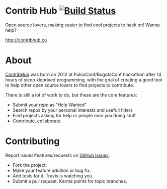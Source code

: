 # Contrib Hub [![Build Status](https://secure.travis-ci.org/orendon/contrib-hub.png?branch=master)](https://travis-ci.org/orendon/contrib-hub)

Open source lovers, making easier to find cool projects to hack on! Wanna help?

http://contribhub.co

# About
[ContribHub](http://contribhub.co) was born on 2012 at PulsoConf/BogotaConf hackathon after 14 hours of sleep-deprived programming, with the goal of creating a good tool to help other open source lovers to find projects to contribute.

There is still a lot of work to do, but these are the core features:
* Submit your repo as "Help Wanted"
* Search repos by your personal interests and usefull filters
* Find projects asking for help or people near you doing stuff
* Contribute, collaborate.

# Contributing
Report issues/features/requests on [GitHub Issues](http://github.com/orendon/contrib-hub/issues).

* Fork the project.
* Make your feature addition or bug fix.
* Add tests for it. Travis is watching you.
* Submit a pull request. Karma points for topic branches.
